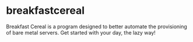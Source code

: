 # breakfastcereal
Breakfast Cereal is a program designed to better automate the provisioning of bare metal servers. Get started with your day, the lazy way!
